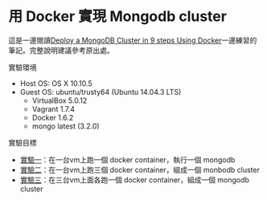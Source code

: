 # 用 Docker 實現 Mongodb cluster

這是一邊閱讀[Deploy a MongoDB Cluster in 9 steps Using Docker](https://medium.com/@gargar454/deploy-a-mongodb-cluster-in-steps-9-using-docker-49205e231319#.tuztjshnt)一邊練習的筆記。完整說明建議參考原出處。

實驗環境
- Host OS: OS X 10.10.5
- Guest OS: ubuntu/trusty64 (Ubuntu 14.04.3 LTS)
  - VirtualBox 5.0.12
  - Vagrant 1.7.4
  - Docker 1.6.2
  - mongo latest (3.2.0)

實驗目標
- [實驗一](experiment1.md)：在一台vm上跑一個 docker container，執行一個 mongodb
- [實驗二](experiment2.md)：在一台vm上跑三個 docker container，組成一個 monbodb cluster 
- [實驗三](experiment3.md)：在三台vm上面各跑一個 docker container，組成一個 mongodb cluster
